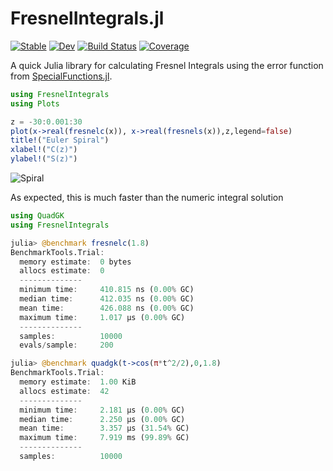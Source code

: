# FresnelIntegrals.jl

[![Stable](https://img.shields.io/badge/docs-stable-blue.svg)](https://kiranshila.github.io/FresnelIntegrals.jl/stable/)
[![Dev](https://img.shields.io/badge/docs-dev-blue.svg)](https://kiranshila.github.io/FresnelIntegrals.jl/dev/)
[![Build Status](https://github.com/kiranshila/FresnelIntegrals.jl/actions/workflows/CI.yml/badge.svg?branch=main)](https://github.com/kiranshila/FresnelIntegrals.jl/actions/workflows/CI.yml?query=branch%3Amain)
[![Coverage](https://codecov.io/gh/kiranshila/FresnelIntegrals.jl/branch/main/graph/badge.svg)](https://codecov.io/gh/kiranshila/FresnelIntegrals.jl)

A quick Julia library for calculating Fresnel Integrals using the error function from [SpecialFunctions.jl](https://github.com/JuliaMath/SpecialFunctions.jl).

```julia
using FresnelIntegrals
using Plots

z = -30:0.001:30
plot(x->real(fresnelc(x)), x->real(fresnels(x)),z,legend=false)
title!("Euler Spiral")
xlabel!("C(z)")
ylabel!("S(z)")
```
![Spiral](Spiral.png)

As expected, this is much faster than the numeric integral solution

```julia
using QuadGK
using FresnelIntegrals

julia> @benchmark fresnelc(1.8)
BenchmarkTools.Trial:
  memory estimate:  0 bytes
  allocs estimate:  0
  --------------
  minimum time:     410.815 ns (0.00% GC)
  median time:      412.035 ns (0.00% GC)
  mean time:        426.088 ns (0.00% GC)
  maximum time:     1.017 μs (0.00% GC)
  --------------
  samples:          10000
  evals/sample:     200

julia> @benchmark quadgk(t->cos(π*t^2/2),0,1.8)
BenchmarkTools.Trial:
  memory estimate:  1.00 KiB
  allocs estimate:  42
  --------------
  minimum time:     2.181 μs (0.00% GC)
  median time:      2.250 μs (0.00% GC)
  mean time:        3.357 μs (31.54% GC)
  maximum time:     7.919 ms (99.89% GC)
  --------------
  samples:          10000

```
